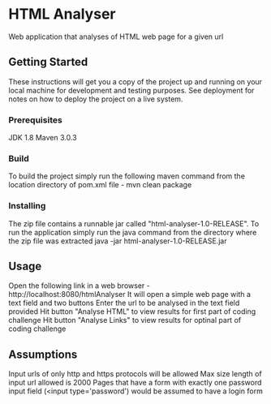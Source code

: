 # HTML Analyser

Web application that analyses of HTML web page for a given url


## Getting Started
	
These instructions will get you a copy of the project up and running on your local machine for development and testing purposes. See deployment for notes on how to deploy the project on a live system.

### Prerequisites

JDK 1.8
Maven 3.0.3

### Build
To build the project simply run the following maven command from the location directory of pom.xml file - 
mvn clean package

### Installing

The zip file contains a runnable jar called "html-analyser-1.0-RELEASE". 
To run the application simply run the java command from the directory where the zip file was extracted
java -jar html-analyser-1.0-RELEASE.jar

## Usage
Open the following link in a web browser - http://localhost:8080/htmlAnalyser
It will open a simple web page with a text field and two buttons
Enter the url to be analysed in the text field provided
Hit button "Analyse HTML" to view results for first part of coding challenge
Hit button "Analyse Links" to view results for optinal part of coding challenge


## Assumptions
Input urls of only http and https protocols will be allowed
Max size length of input url allowed is 2000
Pages that have a form with exactly one password input field (<input type='password') would be assumed to have a login form




